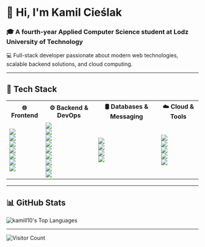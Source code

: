 # 👋 Hi, I'm Kamil Cieślak  

### 🎓 A fourth-year Applied Computer Science student at Lodz University of Technology  
💻 Full-stack developer passionate about modern web technologies, scalable backend solutions, and cloud computing.  

---

## 🚀 Tech Stack  

<table>
  <tr>
    <th>🌐 Frontend</th>
    <th>⚙️ Backend & DevOps</th>
    <th>🛢️ Databases & Messaging</th>
    <th>☁️ Cloud & Tools</th>
  </tr>
  <tr>
    <td>
      <img src="https://img.shields.io/badge/react-%2320232a.svg?style=for-the-badge&logo=react&logoColor=%2361DAFB">
      <br>
      <img src="https://img.shields.io/badge/vue.js-%2335495e.svg?style=for-the-badge&logo=vuedotjs&logoColor=%234FC08D">
      <br>
      <img src="https://img.shields.io/badge/Next.js-000000?style=for-the-badge&logo=nextdotjs&logoColor=white">
      <br>
      <img src="https://img.shields.io/badge/typescript-%23007ACC.svg?style=for-the-badge&logo=typescript&logoColor=white">
      <br>
      <img src="https://img.shields.io/badge/tailwindcss-%2338B2AC.svg?style=for-the-badge&logo=tailwind-css&logoColor=white">
      <br>
      <img src="https://img.shields.io/badge/shadcn/ui-000000?style=for-the-badge&logo=react&logoColor=white">
      <br>
      <img src="https://img.shields.io/badge/bootstrap-%238511FA.svg?style=for-the-badge&logo=bootstrap&logoColor=white">
    </td>
    <td>
      <img src="https://img.shields.io/badge/java-%23ED8B00.svg?style=for-the-badge&logo=openjdk&logoColor=white">
      <br>
      <img src="https://img.shields.io/badge/spring-%236DB33F.svg?style=for-the-badge&logo=spring&logoColor=white">
      <br>
      <img src="https://img.shields.io/badge/spring%20cloud-%236DB33F.svg?style=for-the-badge&logo=spring&logoColor=white">
      <br>
      <img src="https://img.shields.io/badge/express.js-%23404d59.svg?style=for-the-badge&logo=express&logoColor=%2361DAFB">
      <br>
      <img src="https://img.shields.io/badge/JWT-black?style=for-the-badge&logo=JSON%20web%20tokens">
      <br>
      <img src="https://img.shields.io/badge/docker-%230db7ed.svg?style=for-the-badge&logo=docker&logoColor=white">
      <br>
      <img src="https://img.shields.io/badge/nginx-%23009639.svg?style=for-the-badge&logo=nginx&logoColor=white">
      <br>
      <img src="https://img.shields.io/badge/jenkins-%232C5263.svg?style=for-the-badge&logo=jenkins&logoColor=white">
      <br>
      <img src="https://img.shields.io/badge/Apache%20Maven-C71A36?style=for-the-badge&logo=Apache%20Maven&logoColor=white">
    </td>
    <td>
      <img src="https://img.shields.io/badge/postgres-%23316192.svg?style=for-the-badge&logo=postgresql&logoColor=white">
      <br>
      <img src="https://img.shields.io/badge/MongoDB-%234ea94b.svg?style=for-the-badge&logo=mongodb&logoColor=white">
      <br>
      <img src="https://img.shields.io/badge/redis-%23DD0031.svg?style=for-the-badge&logo=redis&logoColor=white">
      <br>
      <img src="https://img.shields.io/badge/Apache%20Kafka-231F20?style=for-the-badge&logo=apache-kafka&logoColor=white">
    </td>
    <td>
      <img src="https://img.shields.io/badge/AWS-%23FF9900.svg?style=for-the-badge&logo=amazon-aws&logoColor=white">
      <br>
      <img src="https://img.shields.io/badge/git-%23F05033.svg?style=for-the-badge&logo=git&logoColor=white">
      <br>
      <img src="https://img.shields.io/badge/jira-%230A0FFF.svg?style=for-the-badge&logo=jira&logoColor=white">
      <br>
      <img src="https://img.shields.io/badge/playwright-%2312100E.svg?style=for-the-badge&logo=playwright&logoColor=white">
      <br>
      <img src="https://img.shields.io/badge/-React%20Query-FF4154?style=for-the-badge&logo=react-query&logoColor=white">
    </td>
  </tr>
</table>

---

## 📊 GitHub Stats  
![kamill10's Top Languages](https://github-readme-stats.vercel.app/api/top-langs/?username=kamill10&theme=vue-dark&show_icons=true&hide_border=true&layout=compact)  

---
![Visitor Count](https://profile-counter.glitch.me/kamill10/count.svg)

<!-- Proudly created with GPRM ( https://gprm.itsvg.in ) -->
